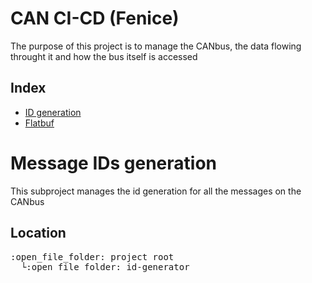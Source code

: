 # CAN CI-CD (Fenice)
The purpose of this project is to manage the CANbus, the data flowing throught it and how the bus itself is accessed

## Index
- [ID generation](#message-ids-generation)
- [Flatbuf](#setup)

# Message IDs generation
This subproject manages the id generation for all the messages on the CANbus
## Location
<pre>
:open_file_folder: project root
  └:open_file_folder: id-generator
</pre>